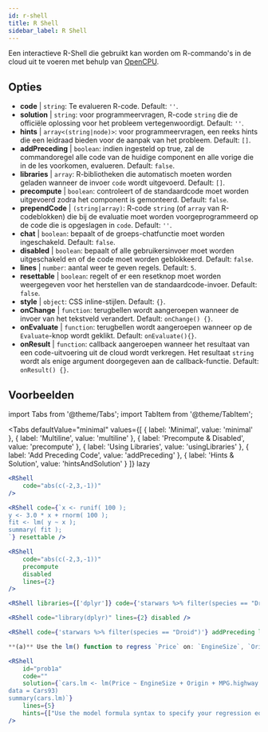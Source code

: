 ```yaml
---
id: r-shell
title: R Shell
sidebar_label: R Shell
---
```


Een interactieve R-Shell die gebruikt kan worden om R-commando's in de cloud uit te voeren met behulp van [OpenCPU](https://www.opencpu.org/).

## Opties

* __code__ | `string`: Te evalueren R-code. Default: `''`.
* __solution__ | `string`: voor programmeervragen, R-code `string` die de officiële oplossing voor het probleem vertegenwoordigt. Default: `''`.
* __hints__ | `array<(string|node)>`: voor programmeervragen, een reeks hints die een leidraad bieden voor de aanpak van het probleem. Default: `[]`.
* __addPreceding__ | `boolean`: indien ingesteld op true, zal de commandoregel alle code van de huidige component en alle vorige die in de les voorkomen, evalueren. Default: `false`.
* __libraries__ | `array`: R-bibliotheken die automatisch moeten worden geladen wanneer de invoer `code` wordt uitgevoerd. Default: `[]`.
* __precompute__ | `boolean`: controleert of de standaardcode moet worden uitgevoerd zodra het component is gemonteerd. Default: `false`.
* __prependCode__ | `(string|array)`: R-code `string` (of `array` van R-codeblokken) die bij de evaluatie moet worden voorgeprogrammeerd op de code die is opgeslagen in `code`. Default: `''`.
* __chat__ | `boolean`: bepaalt of de groeps-chatfunctie moet worden ingeschakeld. Default: `false`.
* __disabled__ | `boolean`: bepaalt of alle gebruikersinvoer moet worden uitgeschakeld en of de code moet worden geblokkeerd. Default: `false`.
* __lines__ | `number`: aantal weer te geven regels. Default: `5`.
* __resettable__ | `boolean`: regelt of er een resetknop moet worden weergegeven voor het herstellen van de standaardcode-invoer. Default: `false`.
* __style__ | `object`: CSS inline-stijlen. Default: `{}`.
* __onChange__ | `function`: terugbellen wordt aangeroepen wanneer de invoer van het tekstveld verandert. Default: `onChange() {}`.
* __onEvaluate__ | `function`: terugbellen wordt aangeroepen wanneer op de `Evaluate`-knop wordt geklikt. Default: `onEvaluate(){}`.
* __onResult__ | `function`: callback aangeroepen wanneer het resultaat van een code-uitvoering uit de cloud wordt verkregen. Het resultaat `string` wordt als enige argument doorgegeven aan de callback-functie. Default: `onResult() {}`.


## Voorbeelden

import Tabs from '@theme/Tabs';
import TabItem from '@theme/TabItem';

<Tabs
    defaultValue="minimal"
    values={[
        { label: 'Minimal', value: 'minimal' },
        { label: 'Multiline', value: 'multiline' },
        { label: 'Precompute & Disabled', value: 'precompute' },
        { label: 'Using Libraries', value: 'usingLibraries' },
        { label: 'Add Preceding Code', value: 'addPreceding' },
        { label: 'Hints & Solution', value: 'hintsAndSolution' }
    ]}
    lazy
>

<TabItem value="minimal" >

```jsx live
<RShell
    code="abs(c(-2,3,-1))"
/>
```

</TabItem>

<TabItem value="multiline" >

```jsx live
<RShell code={`x <- runif( 100 );
y <- 3.0 * x + rnorm( 100 );
fit <- lm( y ~ x );
summary( fit );
`} resettable />
```

</TabItem>

<TabItem value="precompute" >

```jsx live
<RShell
    code="abs(c(-2,3,-1))"
    precompute
    disabled
    lines={2}
/>
```

</TabItem>

<TabItem value="usingLibraries" >

```jsx live
<RShell libraries={['dplyr']} code={'starwars %>% filter(species == "Droid")'} lines={2} />
```

</TabItem>

<TabItem value="addPreceding" >

```jsx live
<RShell code="library(dplyr)" lines={2} disabled />

<RShell code={'starwars %>% filter(species == "Droid")'} addPreceding lines={2} />
```

</TabItem>

<TabItem value="hintsAndSolution" >

```jsx live
**(a)** Use the lm() function to regress `Price` on: `EngineSize`, `Origin`, `MPG.highway`, `MPG.city` and `Horsepower`.

<RShell 
    id="prob1a"
    code="" 
    solution={`cars.lm <- lm(Price ~ EngineSize + Origin + MPG.highway + MPG.city + Horsepower,
data = Cars93)
summary(cars.lm)`} 
    lines={5} 
    hints={["Use the model formula syntax to specify your regression equation. Type ?formula if you don't remember how formulas work.","You can use the summary() function to retrieve a detailed regression output for a lm object"]}
/>
```

</TabItem>

</Tabs>
